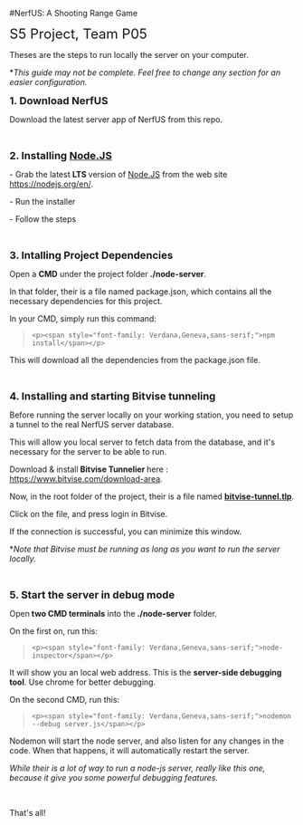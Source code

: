 <p>#NerfUS:&nbsp;A Shooting Range Game</p>

<p><span style="font-size: 24px;">S5 Project, Team P05</span></p>

<p>Theses are the steps to run locally the server on your computer.</p>

<p>*<em>This guide may not be complete. Feel free to change any section for an easier configuration.</em></p>

<p><strong><span style="font-size: 18px;">1. Download NerfUS</span></strong></p>

<p>Download the latest server app of NerfUS from this repo.</p>

<p>
	<br>
</p>

<p><strong><span style="font-size: 18px;">2. Installing <a href="Node.JS">Node.JS</a></span></strong></p>

<p>- Grab the latest <strong>LTS&nbsp;</strong>version of <a href="Node.JS">Node.JS</a> from the web site <a href="https://nodejs.org/en/">https://nodejs.org/en/</a>.</p>

<p>- Run the installer</p>

<p>- Follow the steps</p>

<p>
	<br>
</p>

<p><span style="font-size: 18px;"><strong>3. Intalling Project Dependencies</strong></span></p>

<p>Open a <strong>CMD</strong> under the project folder<strong>&nbsp;./node-server</strong>.</p>

<p>In that folder, their is a file named package.json, which contains all the necessary dependencies for this project.</p>

<p>In your CMD, simply run this command:</p>

<blockquote>

	<p><span style="font-family: Verdana,Geneva,sans-serif;">npm install</span></p>
</blockquote>

<p>This will download all the dependencies from the package.json file.</p>

<p>
	<br>
</p>

<p><span style="font-size: 18px;"><strong>4. Installing and starting Bitvise tunneling</strong></span></p>

<p>Before running the server locally on your working station, you need to setup a tunnel to the real NerfUS server database.</p>

<p>This will allow you local server to fetch data from the database, and it&#39;s necessary for the server to be able to run.</p>

<p>Download &amp; install<strong>&nbsp;Bitvise Tunnelier&nbsp;</strong>here : <a href="https://www.bitvise.com/download-area">https://www.bitvise.com/download-area</a>.</p>

<p>Now, in the root folder of the project, their is a file named <strong><a href="bitvise-tunnel.tlp">bitvise-tunnel.tlp</a></strong>.</p>

<p>Click on the file, and press login in Bitvise.</p>

<p>If the connection is successful, you can minimize this window.</p>

<p>*<em>Note that Bitvise must be running as long as you want to run the server locally.</em></p>

<p>
	<br>
</p>

<p><span style="font-size: 18px;"><strong>5. Start the server in debug mode</strong></span></p>

<p>Open<strong>&nbsp;two CMD terminals</strong> into the<strong>&nbsp;./node-server</strong> folder.</p>

<p>On the first on, run this:</p>

<blockquote>

	<p><span style="font-family: Verdana,Geneva,sans-serif;">node-inspector</span></p>
</blockquote>

<p>It will show you an local web address. This is the <strong>server-side debugging tool</strong>. Use chrome for better debugging.</p>

<p>On the second CMD, run this:</p>

<blockquote>

	<p><span style="font-family: Verdana,Geneva,sans-serif;">nodemon --debug server.js</span></p>
</blockquote>

<p>Nodemon will start the node server, and also listen for any changes in the code. When that happens, it will automatically restart the server.</p>

<p><em>While their is a lot of way to run a node-js server, really like this one, because it give you some powerful debugging features.</em></p>

<p>
	<br>
</p>

<p>That&#39;s all!</p>
